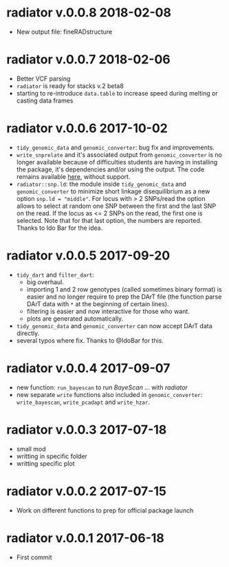 # radiator v.0.0.8 2018-02-08

* New output file: fineRADstructure

# radiator v.0.0.7 2018-02-06

* Better VCF parsing
* `radiator` is ready for stacks v.2 beta8
* starting to re-introduce `data.table` to increase speed during melting or casting data frames

# radiator v.0.0.6 2017-10-02

* `tidy_genomic_data` and `genomic_converter`: bug fix and improvements.
* `write_snprelate` and it's associated output from `genomic_converter` is no longer
available because of difficulties students are having in installing the package,
it's dependencies and/or using the output. The code remains available [here](https://www.dropbox.com/s/7xujizkvpi0ddac/write_snprelate.R?dl=0),
without support.
* `radiator::snp.ld`: the module inside `tidy_genomic_data` and `genomic_converter`
to minimize short linkage disequilibrium as a new option `snp.ld = "middle"`. 
For locus with > 2 SNPs/read the option allows to select at random one SNP between 
the first and the last SNP on the read. If the locus as <= 2 SNPs on the read,
the first one is selected. Note that for that last option, the numbers are reported.
Thanks to Ido Bar for the idea.


# radiator v.0.0.5 2017-09-20

* `tidy_dart` and `filter_dart`: 
    * big overhaul.
    * importing 1 and 2 row genotypes (called sometimes binary format) is easier
    and no longer require to prep the DArT file
    (the function parse DArT data with `*` at the beginning of certain lines).
    * filtering is easier and now interactive for those who want.
    * plots are generated automatically. 
* `tidy_genomic_data` and `genomic_converter` can now accept DArT data directly.
* several typos where fix. Thanks to @IdoBar for this.

# radiator v.0.0.4 2017-09-07

* new function: `run_bayescan` to run *BayeScan* ... with *radiator*
* new separate `write` functions also included in `genomic_converter`: `write_bayescan`, `write_pcadapt` and `write_hzar`.

# radiator v.0.0.3 2017-07-18

* small mod
* writting in specific folder
* writting specific plot

# radiator v.0.0.2 2017-07-15

* Work on different functions to prep for official package launch


# radiator v.0.0.1 2017-06-18

* First commit
